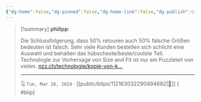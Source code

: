 ```yaml
---
{"dg-home":false,"dg-pinned":false,"dg-home-link":false,"dg-publish":true,"tags":["dgblip"],"disabled rules":["yaml-title","yaml-title-alias","file-name-heading"],"title":"philipp on mastodon @ 2024-03-26","created-date":"2024-03-26T16:54:10","id":112163032290494690,"updated-date":"2025-05-02T08:50:43","dg-path":"blips/112163032290494682.md","permalink":"/blips/112163032290494682/","dgPassFrontmatter":true}
---
```


> [!summary] **philipp**:
>
> Die Schlussfolgerung, dass 50% retouren auch 50% falsche Größen bedeuten ist falsch. Sehr viele Kunden bestellen sich schlicht eine Auswahl und behalten das hübscheste/beste/coolste Teil. Technologie zur Vorhersage von Size and Fit ist nur ein Puzzleteil von vielen.
> [nzz.ch/technologie/kopie-von-k…](https://www.nzz.ch/technologie/kopie-von-kann-bald-das-smartphone-verraten-ob-die-hose-im-online-shop-sitzt-ld.1777409)
> - - -
>
> 🗓️ `Tue, Mar 26, 2024` · [[public/blips/112163032290494682\|🔗]]
{ #blip}

